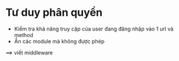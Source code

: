 # Tư duy phân quyền
- Kiểm tra khả năng truy cập của user đang đăng nhập vào 1 url và method
- Ẩn các module mà không được phép

==> viết middleware 